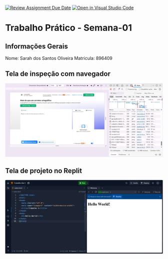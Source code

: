 [![Review Assignment Due Date](https://classroom.github.com/assets/deadline-readme-button-22041afd0340ce965d47ae6ef1cefeee28c7c493a6346c4f15d667ab976d596c.svg)](https://classroom.github.com/a/Ue6hVgM5)
[![Open in Visual Studio Code](https://classroom.github.com/assets/open-in-vscode-2e0aaae1b6195c2367325f4f02e2d04e9abb55f0b24a779b69b11b9e10269abc.svg)](https://classroom.github.com/online_ide?assignment_repo_id=18469869&assignment_repo_type=AssignmentRepo)
# Trabalho Prático - Semana-01

## Informações Gerais
Nome: Sarah dos Santos Oliveira
Matricula: 896409

## Tela de inspeção com navegador
![Print da inspeção de conexão](testeConexao.jpg)

## Tela de projeto no Replit
![Print da página no replit](paginaReplit.jpg)
